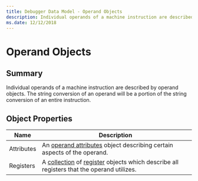 ```yaml
---
title: Debugger Data Model - Operand Objects
description: Individual operands of a machine instruction are described by operand objects.
ms.date: 12/12/2018
---
```

# Operand Objects 
## Summary
Individual operands of a machine instruction are described by operand objects. The string conversion of an operand will be a portion of the string conversion of an entire instruction. 
## Object Properties
|Name|Description|
|--- |--- |
|Attributes|An [operand attributes](dbgmodel-object-operand-attributes.md) object describing certain aspects of the operand.|
|Registers|A [collection](dbgmodel-namespace-collections.md) of [register](dbgmodel-object-register.md) objects which describe all registers that the operand utilizes.|

